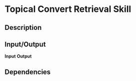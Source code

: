 # Topical Convert Retrieval Skill
## Description


## Input/Output

**Input**
**Output**

## Dependencies